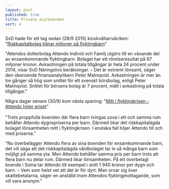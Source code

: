 ```yaml
---
layout: post
published: true
title: Privata asylboenden
sort: 4
---
```






SvD hade för ett tag sedan (28/9 2015) kioskvältarrubriken: "[Riskkapitalbolag tjänar miljoner på flyktingbarn](http://www.svd.se/flyktingbarn-lukrativ-marknad/om/den-lonsamma-asylmarknaden)"

"Attendos dotterbolag Attendo Individ och Familj utgörs till en växande del av ensamkommande flyktingbarn. Bolaget har ett rörelseresultat på 67 miljoner kronor. Avkastningen på totala tillgångar är hela 24 procent under 2014, visar SvD Näringslivs beräkningar. – Det är extremt lönsamt, säger den oberoende finansanalytikern Peter Malmqvist. Avkastningen är mer än tre gånger så hög som snittet för ett svenskt börsbolag, enligt Peter Malmqvist. Snittet för börsens bolag är 7 procent, mätt i avkastning på totala tillgångar."

Några dagar senare (30/9) kom nästa spaning: "[Mitt i flyktingkrisen - Attendo höjer priset](http://www.svd.se/mitt-i-flyktingkrisen--asylboende-hojer-priset/om/den-lonsamma-asylmarknaden)" <br><br>"Trots proppfulla boenden där flera barn tvingas sova i ett och samma rum behåller Attendo dygnspriserna per barn. Därmed ökar det riskkapitalägda bolaget lönsamheten mitt i flyktingkrisen. I enstaka fall höjer Attendo till och med priserna." 

"Nu överbelägger Attendo flera av sina boenden för ensamkommande barn, det vill säga att det riskkapitalägda vårdbolaget tar in så många barn som möjligt på samma yta. Men Attendo behåller samma pris per barn trots att flera barn nu delar rum. Därmed ökar lönsamheten. På ett överbelagt boende i Solna tar Attendo till exempel i snitt 1 940 kronor per dygn och barn. – Vem som helst vet att det är för dyrt. Man oroar sig över skattebetalarna, säger en anställd inom Attendos flyktingmottagande, som vill vara anonym."

